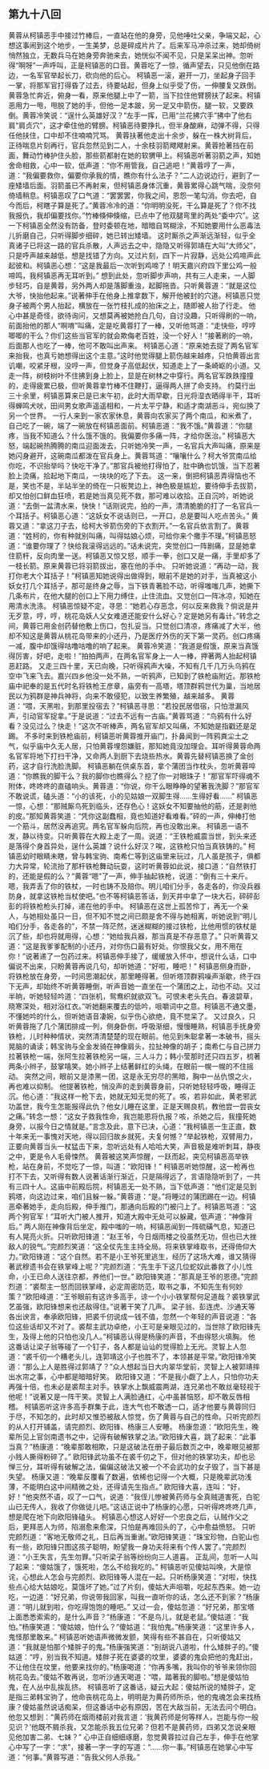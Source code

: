 ## 第九十八回

黄蓉从柯镇恶手中接过竹棒后，一直站在他的身旁，见他唾吐父亲，争端又起，心想这事闹到这个地步，一生美梦，总是碎成片片了。后来军马冲杀过来，她却倚树悄然独立，无数兵马在她身旁奔驰来去，她恍似不闻不见，只是呆呆出神。忽听得“啊呀”一声呼叫，正是柯镇恶的口音。黄蓉吃了一惊，循声望去，只见他倒在路边，一名军官举起长刀，砍向他的后心。
柯镇恶一滚，避开一刀，坐起身子回手一掌，将那军官打得昏了过去，待要站起，但身上似乎受了伤，一伸腰复又跌倒。黄蓉急忙奔近，俯身一看，原来他腿上中了一箭，当下拉住他臂膀扶了起来。柯镇恶用力一甩，甩脱了她的手，但他一足本跛，另一足又中箭伤，腿一软，又要跌倒。黄蓉冷笑说：“逞什么英雄好汉？”左手一挥，已用“兰花拂穴手”拂中了他右肩“肩贞穴”，这才牵住他的臂膀。柯镇恶待要挣扎，但半身酸麻，动弹不得，只得任他扶住，口中却不住喃喃咒骂。
黄蓉扶著他走出十余步，躲在一株大树背后，正待喘息片刻再行，官兵忽然见到二人，十余枝羽箭飕飕射来。黄蓉抢著挡在前面，舞动竹棒护住头脸，那些箭都射在她的软猬甲上。柯镇恶听著羽箭之声，知她舍命相救，心中一软，低声道：“你不用管我，自己逃吧！”黄蓉哼了一声，道：“我偏要救你，偏要你承我的情，瞧你有什么法子？”二人边说边行，避到了一座矮墙后面。羽箭虽已不再射来，但柯镇恶身体沉重，黄蓉累得心跳气喘，没奈何倚墙稍息。柯镇恶叹了口气道：“罢罢罢，你我之间，恩怨一笔勾消。你去吧，自今而后，柯瞎子算是死了。”黄蓉冷冷的道：“你明明没死，干么算是死了？你不找我报仇，我却偏要找你。”竹棒倏伸倏缩，已点中了他双腿弯里的两处“委中穴”。这一下柯镇恶全然没有防备，登时委顿在地，暗暗自骂糊涂，不知她要用什么恶毒法儿折磨自己，只听得脚步细碎，她已转出矮墙。
这时厮杀之声渐远渐轻，似乎全真诸子已将这一路的官兵杀散，人声远去之中，隐隐又听得郭靖在大叫“大师父”，只是呼声越来越低，想是找错了方向。又过片刻，四下一片寂静，远处公鸡啼声此起彼和。柯镇恶心想：“这是我最后一次听到鸡啼了！明天嘉兴府四下里公鸡一般啼鸣，我柯镇恶再无耳听到。”
想到此处，忽听脚步声响，共有三人走来，一人脚步轻巧，自是黄蓉，另外两人却是落脚重浊，起脚拖沓。只听黄蓉道：“就是这位大爷，快抬他起来。”说著伸手在他身上推拿数下，解开他被封的穴道。柯镇恶只觉身子被两个男人抬起，横放在一张竹枝扎成的抬床之上，随即被人抬了行走。
他心中甚是奇怪，欲待询问，又想莫再被她抢白几句，自讨没趣，只听得刷的一响，前面抬他的那人“啊唷”叫痛，定是吃黄蓉打了一棒，又听他骂道：“走快些，哼哼唧唧的干么？你们这些当官军的就会欺侮老百姓，没一个好人！”接著刷的一响，后面那人也吃了一棒，他可不敢叫出声来。
柯镇恶心道：“原来她去捉了两名官军来抬我，也真亏她想得出这个主意。”这时他觉得腿上箭伤越来越疼，只怕黄蓉出言讥嘲，咬紧牙根，没哼一声，但觉身子高低起伏，知道走上了一条崎岖的小道。又走一阵，树枝树叶不住拂到身上脸上，显是在树林之中穿行。两名官军跌跌撞撞的，走得疲累已极，但听黄蓉拿竹棒不住鞭打，逼得两人拼了命支持。
约莫行出三十余里，柯镇恶算来已是已末午初，此时大雨早歇，日光将湿衣晒得半干，耳听得蝉鸣犬吠，田间男女歌声遥遥相和，一片太平宁静，和适才南湖恶斗，宛似换了另一个世界。
一行人来到一家农家休息，黄蓉向农家买了两个南瓜，和米煮了，自己吃了一碗，端了一碗放在柯镇恶面前。柯镇恶道：“我不饿。”黄蓉道：“你腿疼，当我不知道么？什么饿不饿的。我偏要你多痛一阵，才给你医治。”
柯镇恶大怒，端起碗热腾腾的南瓜迎面泼去，只听她冷笑一声，一名官兵大声叫痛，原来是她闪身避开，这碗南瓜都泼在官兵身上。黄蓉骂道：“嚷嚷什么？柯大爷赏南瓜给你吃，不识抬举吗？快吃干净了。”那官兵被他打得怕了，肚中确也饥饿，当下忍著脸上烫痛，拾起地下南瓜，一块块的吃了下去。
这一来，倒把柯镇恶弄得恼也不是，笑也不是，半站半坐的倚在一只板凳边上，神色极是尴尬，要待伸手去拔箭，却又怕创口鲜血狂喷，若是她当真见死不救，那可难以收拾。正自沉吟，听她说道：“去倒一盆清水来，快快！”话刚说完，拍的一声，清清脆脆的打了一名官兵一个耳括子。柯镇恶心道：“这妖女不说话则已，一开口，总是要叫人吃点苦头。”
黄蓉又道：“拿这刀子去，给柯大爷箭伤旁的下衣割开。”一名官兵依言割了。黄蓉道：“姓柯的，你有种就别叫痛，叫得姑娘心烦，可给你来个撒手不理。”柯镇恶怒道：“谁要你理了？快给我滚得远远的。”话未说完，突觉创口一阵剧痛，显是她拿住箭杆，反向肉里一送。柯镇恶又惊又怒，顺手一拳，创口又是一痛，手里却多了一枝长箭。原来黄蓉已将羽箭拔出，塞在他的手中。
只听她说道：“再动一动，我打你老大个耳括子！”柯镇恶知她说得出做得到，眼前不是她的对手，当真被这小妖女打几个耳括子，那可是终身之辱，当下铁青著脸不动，听得嗤嗤几声，她撕下几条布片，在他大腿的创口上下用力缚住，止住流血。又觉创口一阵冰凉，知她在用清水洗涤。
柯镇恶惊疑不定，寻思：“她若心存恶念，何以反来救我？倘说是并无歹意，哼，哼，桃花岛妖人父女难道还能安什么好心？定是她另有毒计。”转念之间，黄蓉已用金创药替他敷上伤口，包扎妥当。只觉创口清凉，疼痛减了大半，他却不知这是黄蓉从桃花岛带来的小还丹，乃是医疗外伤的天下第一灵药。创口疼痛一减，腹中却饿得咕噜咕噜的响了起来。
黄蓉冷笑道：“我道是假饿，原来当真饿得厉害，好吧，走啦！”拍拍两声，在两名官军身上一人一棒，押著两人抬起柯镇恶赶路。
又走三四十里，天已向晚，只听得鸦声大噪，不知有几千几万头乌鸦在空中飞来飞去。嘉兴四乡他没一处不熟，一听鸦声，已知到了铁枪庙附近。那铁枪庙中祀奉的是五代时名将铁枪王彦章，庙旁有一高塔，塔顶群鸦世代为巢，当地居民以为鸦群是神兵神将，向来不敢侵犯，以致生养繁殖，越来越多。
黄蓉道：“喂，天黑啦，到那里投宿去？”柯镇恶寻思：“若投民居借宿，只怕泄漏风声，引动官军捉拿。”于是说道：“过去不远有一古庙。”黄蓉骂道：“鸟鸦有什么好看？没见过么？快走！”这次不听棒声，两名官军却又叫痛，不知她是指戳还是足踢。
不多时来到铁枪庙前，柯镇恶听黄蓉推开庙门，扑鼻闻到一阵鸦粪尘土之气，似乎庙中久无人居，只怕黄蓉埋怨嫌脏，那知她竟没加理会。耳听得黄蓉命两名官军将地下打扫干净，又命两人到厨下去烧些热水。黄蓉先替柯镇恶换了金创药，这才自行洗脸洗脚。
柯镇恶躺在供桌东首，拿个蒲团当作枕头，忽听黄蓉啐道：“你瞧我的脚干么？我的脚你也瞧得么？挖了你一对眼珠子！”那官军吓得魂不附体，咚咚咚的直磕响头。黄蓉道：“你说，你干么眼睁睁的望著我洗脚？”那官军不敢说谎，磕头道：“小的该死，小的见姑娘一双脚生得……生得好看……”
柯镇恶一惊，心想：“那贼厮鸟死到临头，还存色心！这妖女不知要抽他的筋，还是剥他的皮。”那知黄蓉笑道：“凭你这副蠢相，竟也知道好看难看。”砰的一声，伸棒打他一个筋斗，居然没再追究。两名官军躲向后院，再也没敢出来。
柯镇恶一语不发，静以待变。只听黄蓉在大殿上走了一周。说道：“王铁枪威震当世，到头来还是落得个身首异处，逞什么英雄？说什么好汉？唉，这铁枪只怕当真铁铸的。”
柯镇恶幼时眼睛未瞎，曾与韩宝驹、南希仁等到这庙里来玩过，几人虽是孩子，俱都力大异常，轮流抬了那杆铁枪舞动玩耍，这时听黄蓉如此说，接口道：“自然铁打的，还能是假的么？”黄蓉“嗯”了一声，伸手抽起铁枪，说道：“倒有三十来斤。嗯，我弄丢了你的铁杖，一时也铸不及赔你。明儿咱们分手，各走各的，你没兵器防身，就拿这铁枪当杖使吧。”也不等柯镇恶答话，到天井中拿了一块大石，砰砰彭彭的将铁枪枪头打掉，递在他的手中。
柯镇恶在这世上孤苦伶丁，再无一个亲人，与她相处虽只一日，但不知不觉之间已颇是舍不得与她相离，听她说到“明儿咱们分手，各走各的”，不禁一阵茫然，迷迷糊糊的接过铁枪，比他用惯的铁杖是沉了些，却也将就用得，心想：“她给我兵器，那当真是不存恶意了。”
只听黄蓉又道：“这是我爹爹配制的小还丹，对你伤口最有好处。你恨我父女，用不用在你！”说著递了一包药过来。柯镇恶伸手接了，缓缓放入怀中，想说什么话，口中偏说不出来，只盼黄蓉再说几句，却听她道：“好啦，睡吧！”
柯镇恶侧身而卧，将铁枪放在身旁，一时间思潮起伏，那里睡得著。但听塔顶群鸦噪声渐歇，终于四下无声，却始终不听黄蓉睡倒，听声音她一直坐在一个蒲团之上，动也不动。又过半晌，听她轻轻吟道：“四张机，鸳鸯织就欲双飞。可恨未老头先白。春波碧草，晓寒深处，相对浴红衣。”听她翻来覆去的低吟，咀嚼词中之意。柯镇恶不通文墨，不懂她吟的什么，但听她语音凄婉，似乎伤心欲绝，竟不觉呆了。
又过良久，只听黄蓉拖了几个蒲团排成一列，侧身卧倒，呼吸渐细，慢慢睡熟，柯镇恶手抚身旁铁枪，儿时种种情状，突然清清楚楚的现在眼前。他见到朱聪拿著一本破书，摇头晃脑的诵读；韩宝驹与全金发骑在神像肩头，拉扯神像的胡子；南希仁与自己拼力拉著铁枪一端，张阿生拉著铁枪另一端，三人斗力；韩小莹那时还只四五岁，梳著两条小辫子，鼓掌嘻笑。她小辫子上结著鲜红的头绳，在眼前一幌一幌的不住摇动。
突然之间，眼前又是漆黑一团，这是永无穷尽的黑暗，胸中一丛仇恨之火，再也难以抑制。
他提著铁枪，悄没声的走到黄蓉身前，只听她轻轻呼吸，睡得正沉。他心道：“我这样一枪下去，她就无知无觉的死了。咳，若非如此，黄老邪武功盖世，我今生怎能报得此仇？他女儿睡在这里，正是天赐良机，教他尝一尝丧女之痛。”转念一想：“这女子救我性命，我岂能恩将仇报？咳，杀她之后，我撞死她身旁，以报今日之情就是。”言念及此，意下已决，心道：“我柯镇恶一生正直，数十年来无一事愧对天地，得以回归故乡就死，夫复何憾？”举起铁枪，双臂用力，正要向黄蓉当头一杖猛击下来，忽听远处有人哈哈大笑，声音极是难听刺耳，静夜之中，更是令人毛骨悚然。
黄蓉被这笑声惊醒，一跃而起，突见柯镇恶高举铁枪，站在身前，不觉吃了一惊，叫道：“欧阳锋！”
柯镇恶听她惊醒，这一枪再也打不下去，又听得有数人说著话渐行渐近，只是隔得远了，言语隐隐听到了，一共有三四十人。这庙中前殿后院，柯镇恶无一处不熟，当下低声道：“他们定是见到鸦塔，向这边过来，咱们且躲一躲。”黄蓉道：“是。”将睡过的蒲团踢在一边。柯镇恶牵著她手，走向后殿，伸手推门，那通向后殿的门被闩上了。柯镇恶骂道：“这两个狗官军！”耳听大门被人推开，知道大殿中无处可以躲藏，低声道：“神像背后。”
两人刚在神像背后坐定，殿中嗤的一响，柯镇恶闻到一阵硫磺气息，知道已有人晃亮火折。只听欧阳锋道：“赵王爷，今日烟雨楼之役虽然无功，但也已大挫敌人的锐气。”完颜烈笑道：“这全仗先生主持全局。将来铁掌峰取书，还得倚仰大力。”欧阳锋道：“这个自然。若不是小王爷死里逃生，经历了这场大难，谁又猜得著武穆遗书会在铁掌峰上呢？”完颜烈道：“先生手下这几位蛇奴此番救了小儿性命，小王已命人送往京都，养他们一世。”
欧阳锋笑道：“那真是王爷的恩德。”完颜烈道：“裘帮主一怒而回铁掌峰，必定周密防范，取书之事，不知先生有何妙策？”欧阳峰道：“王爷眼前有这许多高手，谅一个小小铁掌帮何足道哉？裘铁掌武艺虽强，欧阳锋想来也还敌得住。”说著干笑了几声。
梁子翁、彭连虎、沙通天等各出谀言，奉承欧阳锋，把裘千仞说成一钱不值，忽然一个年轻的声音说道：“各位这些话却又不对了。裘帮主武功卓绝，小王可是亲眼见过的，当世除了欧阳锋先生，及得上他的只怕也没几人。”柯镇恶认得是杨康的声音，不由得怒火填胸。
他这番话让梁子翁等碰了一个钉子，各人都是讪讪的觉得脸上无光。灵智上人忽道：“裘千仞一个糟老头儿，连郭靖这小子也胜不了，本领甚是平常。”欧阳锋冷笑道：“那么上人是胜得过郭靖了？”众人想起当日大内翠华堂前，灵智上人被郭靖摔出水帘之事，心中都是暗暗好笑。
欧阳锋又道：“不是我小觑了上人，只怕你功夫再强十倍，也未必是裘帮主对手。铁掌水上飘威震两湖，连兄弟也不敢丝毫轻视于他呢！”说著又是一阵干笑。灵智上人满脸通红，心中虽甚恼怒，却不敢反唇相稽。
柯镇恶听这许多高手群集于此，连大气也不敢透一口，适才他要与黄蓉同归于尽，不知怎的，此时却又惟恐被敌人惊觉，伤了黄蓉与自己的性命。只听完颜烈的从人打开铺盖，请完颜烈、欧阳锋、杨康三人安睡。
杨康忽道：“欧阳先生，晚辈所见上官剑南遗书之中，记得有破解铁掌之法。”欧阳锋大喜，跳了起来：“此事当真？”杨康道：“晚辈那敢相欺，只是这破法在册子最后数页之中，晚辈眼见被那小贱人撕得粉碎了。”
欧阳锋武功虽不在裘千仞之下，但对他的铁掌功夫，却也忌惮三分，耳听得有破解之法，偏偏这破法又被一个不会武功的女子毁了，当下甚是失望。
杨康又道：“晚辈反覆看了数遍，依稀也记得一个大概，只是晚辈武功浅薄，不能明白这中间精微之处，还得请先生指点。”
欧阳锋大喜，连叫：“好，好！”他突然不语，叹了一口气，说道：“我侄儿惨被黄药师与全真贼道害死，白驼山已无传人，我收了你做徒儿吧。”这话正说中了杨康的心愿，只听得咚咚咚几声，想是爬在地下向欧阳锋磕头。
柯镇恶心想这人好好一个忠良之后，认贼作父之后，更拜恶人为师，陷溺愈来愈深，只怕是再难回头的了，心中愈益愤怒。
只听完颜烈道：“客地无敬师之礼，日后再当重谢。”欧阳锋笑道：“珠宝珍物，白驼山也有一些，欧阳锋只图这孩子聪明，盼望我一身功夫将来有个传人罢了。”完颜烈道：“小王失言，先生勿罪。”只听梁子翁等纷纷向三人道喜。
正乱间，忽听一人叫了起来：“傻姑饿了，饿死啦，怎么不给我吃的。”
柯镇恶听见傻姑叫唤，大是惊诧，心想此人怎会与完颜烈、欧阳锋等人混在一起。只听杨康笑道：“对啦，快找些点心给大姑娘吃，莫饿坏了她。”过了片刻，傻姑大声咀嚼，吃起东西来。她一边吃，一边道：“好兄弟，你说带我回家，叫我一直听你的话，怎么还不到家？”杨康道：“明儿就到啦，你吃得饱饱的睡吧。”
又过一会，傻姑忽道：“好兄弟，那宝塔上面悉悉索索的，是什么声音？”杨康道：“不是鸟儿，就是老鼠。”傻姑道：“我怕。”杨康笑道：“傻姑娘，怕什么？”傻姑道：“我怕鬼。”杨康笑道：“这里许多人，鬼怪那里敢来。”
柯镇恶听她语声微微发颤，笑得有些不甚自在，只听傻姑又道：“我就是怕那个矮胖子的鬼。”杨康强笑道：“别胡说八道啦，什么矮胖子的。”傻姑道：“哼，别当我不知道。矮胖子死在婆婆的坟里，婆婆的鬼会把他的鬼赶出，不让他住在坟里，他要来找你的。”杨康喝道：“你再多嘴，我叫你的爷爷来领你回桃花岛去。”傻姑不敢再说，忽听沙通天喝道：“喂，踏著我的脚啦。”想是傻姑怕鬼，在人丛中乱挨乱挤。
柯镇恶听了这番话，疑云大起：傻姑所说的矮胖子，定是指三弟韩宝驹了，他命丧桃花岛上，明明是为黄药师所杀，他的鬼魂怎会来找杨康？傻姑虽然说话痴呆，但这番话中必有原因，苦在大敌当前，无法去问个明白。他忽又想到：“黄药师在烟雨楼前对我言道：‘我黄药师是何等样人，岂能与你一般见识？’他既不屑杀我，又怎能杀我五位兄弟？但若不是黄药师，四弟又怎说亲眼见他加害二弟、七妹？”
心中正自细细琢磨，忽觉黄蓉拉过自己左手，伸手在他掌心中写了一字：“求”，接著一字一字的写道：“……你一事。”柯镇恶在她掌心中写道：“何事。”黄蓉写道：“告我父何人杀我。”
